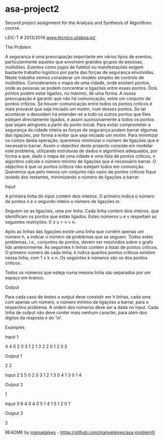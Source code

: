 asa-project2
===========
Second project assignment for the Analysis and Synthesis of Algorithms course.

LEIC-T # 2013/2014 www.tecnico.ulisboa.pt/

The Problem

A segurança é uma preocupação importante em vários tipos de eventos, particularmente aqueles que envolvem grandes grupos de pessoas, multidões. Eventos como jogos de futebol ou manifestações exigem bastante trabalho logístico por parte das forças de segurança envolvidas. Neste trabalho iremos considerar um modelo simples de controlo de multidões. Consideramos o mapa de uma cidade, onde existem pontos, onde as pessoas se podem concentrar e ligações entre esses pontos. Dois pontos podem estar ligados, no máximo, de uma forma. A nossa preocupação é garantir que não há comunicação, entre um conjunto de pontos críticos. Se houver comunicação entre todos os pontos críticos é mais provável que seja iniciado um motim, num desses pontos. Se tal acontecer a desordem irá extender-se a todo os outros pontos que lhes estejam directamente ligados, e assim sucessivamente a todos os pontos que sejam atingíveis a partir do ponto inicial. Para evitar comprometer a segurança da cidade inteira as forças de segurança podem barrar algumas das ligações, por forma a evitar que seja iniciado um motim. Para minimizar os custos desta operação, queremos minimizar o número de ligações que é necessário barrar. Assim o objectivo deste projecto consiste em modelar este problema, utilizando estruturas de dados e algoritmos adequados, por forma a que, dado o mapa de uma cidade e uma lista de pontos críticos, o algoritmo calcule o número mínimo de ligações que é necessário barrar. O objectivo é que os pontos críticos não estejam todos em comunição. Queremos que pelo menos um conjunto não vazio de pontos críticos fique isolado dos restantes, minimizando o número de ligações a barrar.

Input

A primeira linha do input contém dois inteiros. O primeiro indica o número de pontos n e o segundo inteiro o número de ligações m.

Seguem-se as ligações, uma por linha. Cada linha contém dois inteiros, que identiﬁcam os pontos que estão ligados. Estes números u e v respeitam as seguintes restrições: 0 ≤ u < v < n.

Após as linhas das ligações existe uma linha que contém apenas um número h, a indicar o número de problemas que se seguem. Todos estes problemas, i.e., conjuntos de pontos, devem ser resolvidos sobre o grafo lido anteriormente. As seguintes h linhas contém a listas de pontos críticos. O primeiro número de cada linha, k indica quantos pontos críticos existem nessa linha, com 1 ≤ k ≤ n. Os seguintes k números são os dos pontos críticos.

Todos os números que esteja numa mesma linha são separados por um espaço em branco.

Output

Para cada caso de testes o output deve consistir em h linhas, cada uma com apenas um número, o número mínimo de ligações a barrar, para o respectivo problema. A ordem dos números deve ser a dada no input. Cada linha de output não deve conter mais nenhum caracter, para além dos dígitos da resposta e do ’\n’.

Examples

Input 1

4 4 
0 2 
0 3 
1 2 
1 3 
2 
2 0 1 
2 0 2 

Output 1

2 
2 

Input 2
5 5 
0 2 
0 3 
1 2 
1 3 
0 4 
1 
3 0 1 4 

Output 2

1 

Input 3
6 4 
0 4 
0 5 
1 4 
1 5 
1 
2 0 1 

Output 3

2 

README by [manuelalves](https://github.com/manuelalves) - https://github.com/manuelalves/asa-problem1/
